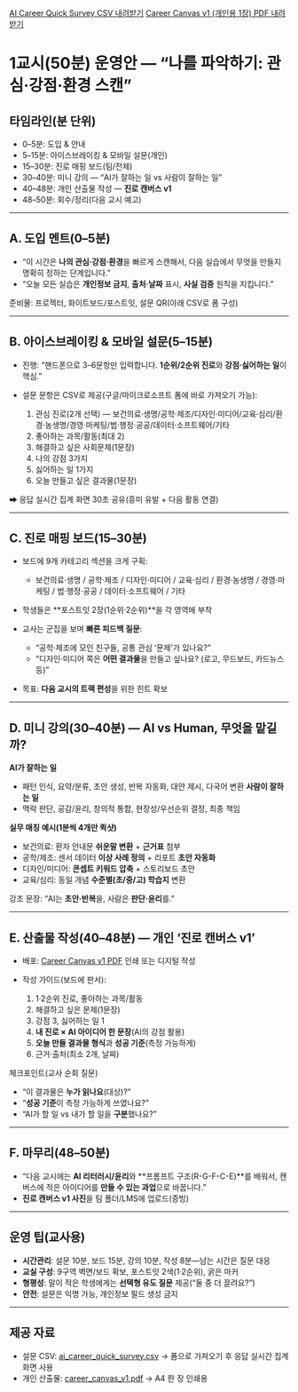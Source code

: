[AI Career Quick Survey CSV 내려받기](sandbox:/mnt/data/ai_career_quick_survey.csv)
[Career Canvas v1 (개인용 1장) PDF 내려받기](sandbox:/mnt/data/career_canvas_v1.pdf)

# 1교시(50분) 운영안 — “나를 파악하기: 관심·강점·환경 스캔”

## 타임라인(분 단위)

* 0–5분: 도입 & 안내
* 5–15분: 아이스브레이킹 & 모바일 설문(개인)
* 15–30분: 진로 매핑 보드(팀/전체)
* 30–40분: 미니 강의 — “AI가 잘하는 일 vs 사람이 잘하는 일”
* 40–48분: 개인 산출물 작성 — **진로 캔버스 v1**
* 48–50분: 회수/정리(다음 교시 예고)

---

## A. 도입 멘트(0–5분)

* “이 시간은 **나의 관심·강점·환경**을 빠르게 스캔해서, 다음 실습에서 무엇을 만들지 명확히 정하는 단계입니다.”
* “오늘 모든 실습은 **개인정보 금지**, **출처·날짜** 표시, **사실 검증** 원칙을 지킵니다.”

준비물: 프로젝터, 화이트보드/포스트잇, 설문 QR(아래 CSV로 폼 구성)

---

## B. 아이스브레이킹 & 모바일 설문(5–15분)

* 진행: “핸드폰으로 3–6문항만 입력합니다. **1순위/2순위 진로**와 **강점·싫어하는 일**이 핵심.”
* 설문 문항은 CSV로 제공(구글/마이크로소프트 폼에 바로 가져오기 가능):

  1. 관심 진로(2개 선택) — 보건의료·생명/공학·제조/디자인·미디어/교육·심리/환경·농생명/경영·마케팅/법·행정·공공/데이터·소프트웨어/기타
  2. 좋아하는 과목/활동(최대 2)
  3. 해결하고 싶은 사회문제(1문장)
  4. 나의 강점 3가지
  5. 싫어하는 일 1가지
  6. 오늘 만들고 싶은 결과물(1문장)

⮕ 응답 실시간 집계 화면 30초 공유(흥미 유발 + 다음 활동 연결)

---

## C. 진로 매핑 보드(15–30분)

* 보드에 9개 카테고리 섹션을 크게 구획:

  * 보건의료·생명 / 공학·제조 / 디자인·미디어 / 교육·심리 / 환경·농생명 / 경영·마케팅 / 법·행정·공공 / 데이터·소프트웨어 / 기타
* 학생들은 **포스트잇 2장(1순위·2순위)**을 각 영역에 부착
* 교사는 군집을 보며 **빠른 피드백 질문**:

  * “공학·제조에 모인 친구들, 공통 관심 ‘문제’가 있나요?”
  * “디자인·미디어 쪽은 **어떤 결과물**을 만들고 싶나요? (로고, 무드보드, 카드뉴스 등)”
* 목표: **다음 교시의 트랙 편성**을 위한 힌트 확보

---

## D. 미니 강의(30–40분) — AI vs Human, 무엇을 맡길까?

**AI가 잘하는 일**

* 패턴 인식, 요약/분류, 초안 생성, 반복 자동화, 대안 제시, 다국어 변환
  **사람이 잘하는 일**
* 맥락 판단, 공감/윤리, 창의적 통합, 현장성/우선순위 결정, 최종 책임

**실무 매칭 예시(1분씩 4개만 퀵샷)**

* 보건의료: 환자 안내문 **쉬운말 변환** + **근거표** 첨부
* 공학/제조: 센서 데이터 **이상 사례 정의** + 리포트 **초안 자동화**
* 디자인/미디어: **콘셉트 키워드 압축** + 스토리보드 초안
* 교육/심리: 동일 개념 **수준별(초/중/고) 학습지** 변환

강조 문장: “AI는 **초안·반복**을, 사람은 **판단·윤리**를.”

---

## E. 산출물 작성(40–48분) — **개인 ‘진로 캔버스 v1’**

* 배포: [Career Canvas v1 PDF](sandbox:/mnt/data/career_canvas_v1.pdf) 인쇄 또는 디지털 작성
* 작성 가이드(보드에 판서):

  1. 1·2순위 진로, 좋아하는 과목/활동
  2. 해결하고 싶은 문제(1문장)
  3. 강점 3, 싫어하는 일 1
  4. **내 진로 × AI 아이디어 한 문장**(AI의 강점 활용)
  5. **오늘 만들 결과물 형식**과 **성공 기준**(측정 가능하게)
  6. 근거·출처(최소 2개, 날짜)

체크포인트(교사 순회 질문)

* “이 결과물은 **누가 읽나요**(대상)?”
* “**성공 기준**이 측정 가능하게 쓰였나요?”
* “AI가 할 일 vs 내가 할 일을 **구분**했나요?”

---

## F. 마무리(48–50분)

* “다음 교시에는 **AI 리터러시/윤리**와 **프롬프트 구조(R-G-F-C-E)**를 배워서, 캔버스에 적은 아이디어를 **만들 수 있는 과업**으로 바꿉니다.”
* **진로 캔버스 v1 사진**을 팀 폴더/LMS에 업로드(증빙)

---

## 운영 팁(교사용)

* **시간관리**: 설문 10분, 보드 15분, 강의 10분, 작성 8분—남는 시간은 질문 대응
* **교실 구성**: 9구역 벽면/보드 확보, 포스트잇 2색(1·2순위), 굵은 마커
* **형평성**: 말이 적은 학생에게는 **선택형 유도 질문** 제공(“둘 중 더 끌려요?”)
* **안전**: 설문은 익명 가능, 개인정보 필드 생성 금지

---

## 제공 자료

* 설문 CSV: [ai_career_quick_survey.csv](sandbox:/mnt/data/ai_career_quick_survey.csv)
  → 폼으로 가져오기 후 응답 실시간 집계 화면 사용
* 개인 산출물: [career_canvas_v1.pdf](sandbox:/mnt/data/career_canvas_v1.pdf)
  → A4 한 장 인쇄용
